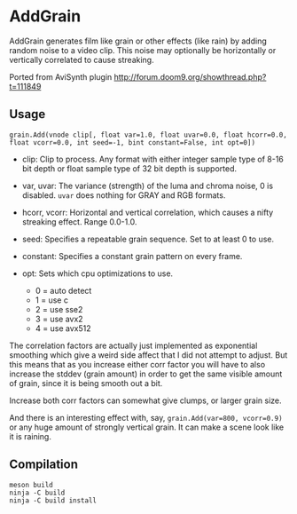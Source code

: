 # AddGrain
AddGrain generates film like grain or other effects (like rain) by adding random noise to a video clip. This noise may optionally be horizontally or vertically correlated to cause streaking.

Ported from AviSynth plugin http://forum.doom9.org/showthread.php?t=111849


## Usage
    grain.Add(vnode clip[, float var=1.0, float uvar=0.0, float hcorr=0.0, float vcorr=0.0, int seed=-1, bint constant=False, int opt=0])

- clip: Clip to process. Any format with either integer sample type of 8-16 bit depth or float sample type of 32 bit depth is supported.

- var, uvar: The variance (strength) of the luma and chroma noise, 0 is disabled. `uvar` does nothing for GRAY and RGB formats.

- hcorr, vcorr: Horizontal and vertical correlation, which causes a nifty streaking effect. Range 0.0-1.0.

- seed: Specifies a repeatable grain sequence. Set to at least 0 to use.

- constant: Specifies a constant grain pattern on every frame.

- opt: Sets which cpu optimizations to use.
  - 0 = auto detect
  - 1 = use c
  - 2 = use sse2
  - 3 = use avx2
  - 4 = use avx512

The correlation factors are actually just implemented as exponential smoothing which give a weird side affect that I did not attempt to adjust. But this means that as you increase either corr factor you will have to also increase the stddev (grain amount) in order to get the same visible amount of grain, since it is being smooth out a bit.

Increase both corr factors can somewhat give clumps, or larger grain size.

And there is an interesting effect with, say, `grain.Add(var=800, vcorr=0.9)` or any huge amount of strongly vertical grain. It can make a scene look like it is raining.


## Compilation
```
meson build
ninja -C build
ninja -C build install
```

